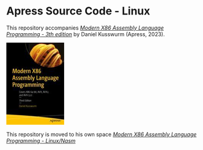 # Apress Source Code - Linux

This repository accompanies [*Modern X86 Assembly Language Programming - 3th edition*](https://link.springer.com/book/10.1007/978-1-4842-9603-5) by Daniel Kusswurm (Apress, 2023).

[comment]: #cover
![Cover image](978-1-4842-9602-8.jpg)

This repository is moved to his own space [*Modern X86 Assembly Language Programming - Linux/Nasm*](https://github.com/agguro/modern-x86-assembly-language-programming-3e/tree/linux)
